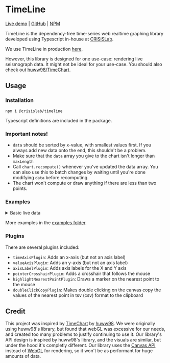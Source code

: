 # TimeLine

[Live demo](https://crisislab-timeline.pages.dev/examples/) | [GitHub](https://github.com/crisislab-platform/TimeLine) | [NPM](https://www.npmjs.com/package/@crisislab/timeline)

TimeLine is the dependency-free time-series web realtime graphing library developed using Typescript in-house at [CRISiSLab](https://www.crisislab.org.nz/).

We use TimeLine in production [here](https://shakemap.crisislab.org.nz/).

However, this library is designed for one use-case: rendering live seismograph data. It might not be ideal for your use-case. You should also check out [huww98/TimeChart](https://github.com/huww98/TimeChart).

## Usage

### Installation

```
npm i @crisislab/timeline
```

Typescript definitions are included in the package.

### Important notes!

-   `data` should be sorted by x-value, with smallest values first. If you always add new data onto the end, this shouldn't be a problem.
-   Make sure that the `data` array you give to the chart isn't longer than `maxLength`
-   Call `chart.recompute()` whenever you've updated the data array. You can also use this to batch changes by waiting until you're done modifying `data` before recomputing.
-   The chart won't compute or draw anything if there are less than two points.

### Examples

<details>
<summary>Basic live data</summary>

```ts
import {
	TimeLine,
	TimeLineDataPoint,
	timeAxisPlugin,
	axisLabelPlugin,
} from "@crisislab/timeline";

const data: TimeLineDataPoint[] = [];
const timeWindow = 30 * 1000;
const chart = new TimeLine({
	container: document.getElementById("chart-container") as HTMLElement,
	data,
	timeWindow,
	// Note that these aren't used by the chart itself, they're just used by plugins
	timeAxisLabel: "Time",
	valueAxisLabel: "Random numbers",
	plugins: [
		// By default, the chart doesn't draw an x or y axis.
		// You can use these built-in plugins though.
		timeAxisPlugin((x) => new Date(x).toLocaleTimeString()),
		axisLabelPlugin(),
	],
});

let prev = 0;
setInterval(() => {
	const y =
		prev + Math.floor(Math.random() * 10) * (Math.random() > 0.5 ? -1 : 1);
	prev = y;
	data.push({
		time: Date.now(),
		value: y,
	});

	// Call chart.recompute() when you're done updating `data`
	chart.recompute();
}, 50);
```

</details>

More examples in the [examples folder](./examples/).

### Plugins

There are several plugins included:

-   `timeAxisPlugin`: Adds an x-axis (but not an axis label)
-   `valueAxisPlugin`: Adds an y-axis (but not an axis label)
-   `axisLabelPlugin`: Adds axis labels for the X and Y axis
-   `pointerCrosshairPlugin`: Adds a crosshair that follows the mouse
-   `highlightNearestPointPlugin`: Draws a marker on the nearest point to the mouse
-   `doubleClickCopyPlugin`: Makes double clicking on the canvas copy the values of the nearest point in tsv (csv) format to the clipboard

## Credit

This project was inspired by [TimeChart](https://github.com/huww98/TimeChart) by [huww98](https://github.com/huww98). We were originally using huww98's library, but found that webGL was excessive for our needs, and created too many problems to justify continuing to use it. Our library's API design is inspired by huww98's library, and the visuals are similar, but under the hood it's completly different. Our library uses the [Canvas API](https://developer.mozilla.org/en-US/docs/Web/API/Canvas_API) instead of [WebGL](https://developer.mozilla.org/en-US/docs/Web/API/WebGL_API) for rendering, so it won't be as performant for huge amounts of data.
